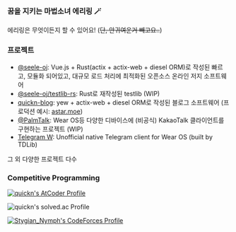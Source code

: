 ### 꿈을 지키는 마법소녀 에리링 🪄

에리링은 무엇이든지 할 수 있어요! (~~단, 안귀여운거 빼고요..~~)

### 프로젝트

- [@seele-oj](https://github.com/seele-oj): Vue.js + Rust(actix + actix-web + diesel ORM)로 작성된 빠르고, 모듈화 되어있고, 대규모 로드 처리에 최적화된 오픈소스 온라인 저지 소프트웨어
- [@seele-oj/testlib-rs](https://github.com/seele-oj/testlib-rs): Rust로 재작성된 testlib (WIP)
- [quickn-blog](https://github.com/quickn-blog/blog): yew + actix-web + diesel ORM로 작성된 블로그 소프트웨어 (프로덕션 예시: [astar.moe](https://astar.moe))
- [@PalmTalk](https://github.com/PalmTalk): Wear OS등 다양한 디바이스에 (비공식) KakaoTalk 클라이언트를 구현하는 프로젝트 (WIP)
- [Telegram W](https://github.com/aaaadev/TelegramW): Unofficial native Telegram client for Wear OS (built by TDLib)


그 외 다양한 프로젝트 다수

### Competitive Programming

[![quickn's AtCoder Profile](https://atrating.baoshuo.dev/rating?username=quickn)](https://atcoder.jp/users/quickn)

![quickn's solved.ac Profile](https://github-readme-solvedac.hyp3rflow.vercel.app/api/?handle=quickn)

[![Stygian_Nymph's CodeForces Profile](https://cf.leed.at?id=Stygian_Nymph)](https://codeforces.com/profile/Stygian_Nymph)

<!--
**aaaadev/aaaadev** is a ✨ _special_ ✨ repository because its `README.md` (this file) appears on your GitHub profile.

Here are some ideas to get you started:

- 🔭 I’m currently working on ...
- 🌱 I’m currently learning ...
- 👯 I’m looking to collaborate on ...
- 🤔 I’m looking for help with ...
- 💬 Ask me about ...
- 📫 How to reach me: ...
- 😄 Pronouns: ...
- ⚡ Fun fact: ...
-->
